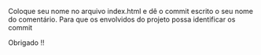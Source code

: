 Coloque seu nome no arquivo index.html e dê o commit escrito o seu nome do comentário. Para que os envolvidos do projeto possa identificar os commit

Obrigado !!

